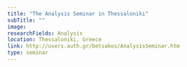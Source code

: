 ```yaml
---
title: "The Analysis Seminar in Thessaloniki"
subTitle: ""
image:
researchFields: Analysis
location: Thessaloniki, Greece
link: http://users.auth.gr/betsakos/AnalysisSeminar.htm
type: seminar
---
```

